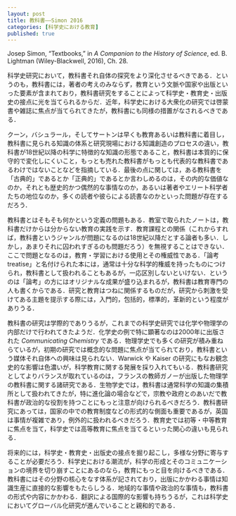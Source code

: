 ```yaml
---
layout: post
title: 教科書——Simon 2016
categories: [科学史における教育]
published: true
---
```


Josep Simon, “Textbooks,” in _A Companion to the History of Science_, ed. B. Lightman (Wiley-Blackwell, 2016), Ch. 28.

科学史研究において，教科書それ自体の探究をより深化させるべきである．というのも，教科書には，著者の考えのみならず，教育という文脈や国家や出版といった要素が含まれており，教科書研究をすることによって科学史・教育史・出版史の接点に光を当てられるからだ．近年，科学史における大衆化の研究では啓蒙書や雑誌に焦点が当てられてきたが，教科書にも同様の措置がなされるべきである．

クーン，バシュラール，そしてサートンは早くも教育あるいは教科書に着目し，教科書に見られる知識の体系と研究現場における知識創造のプロセスの違い，教科書が18世紀以降の科学に特徴的な知識の形態であること，教科書は本質的に保守的で変化しにくいこと，もっとも売れた教科書がもっとも代表的な教科書であるわけではないことなどを指摘している．最後の点に関しては，ある教科書を「古典的」であるとか「正典的」であるとか言わしめるのは，その内的な価値なのか，それとも歴史的かつ偶然的な事情なのか，あるいは著者やエリート科学者たちの地位なのか，多くの読者や彼らによる読書なのかといった問題が存在するだろう．

教科書とはそもそも何かという定義の問題もある．教室で取られたノートは，教科書だけからは分からない教育の実践を示す．教育課程との関係（これからすれば，教科書というジャンルが問題になるのは18世紀以降だとする論者も多い．しかし，あまりそれに囚われすぎるのも問題だろう）を無視することはできない．ここで問題となるのは，教育・学習における使用とその権威性である．「論考 treatise」と名付けられた本には，通常は十分な科学的権威を持ったものにつけられ，教科書として扱われることもあるが，一応区別しないといけない．というのは「論考」の方にはオリジナルな成果が盛り込まれるが，教科書は教育専門の人も書くからである．研究と教育はつねに関係するものだが，研究から刺激を受けてある主題を提示する際には，入門的，包括的，標準的，革新的という程度がありうる．

教科書の研究は学際的でありうるが，これまでの科学史研究では化学や物理学の内部だけで行われてきたようだ．化学史の例で特に顕著なのは2000年に出版された _Communicating Chemistry_ である．物理学史でも多くの研究が積み重ねらているが，初期の研究では概念的な問題に焦点が当てられており，教科書という媒体それ自体への興味は見られない．Warwick や Kaiser の研究にもなお観念史的な影響は色濃いが，科学教育に関する発展を採り入れてもいる．教科書研究としてよりバランスが取れているのは，フランスの教師ガノーが出版した物理学の教科書に関する諸研究である．生物学史では，教科書は通常科学の知識の集積所として扱われてきたが，特に進化論の場合などで，宗教や政府とのあいだで教科書が政治的な役割を持つことにもっと注意が向けられるべきだろう．教科書研究にあっては，国家の中での教育制度などの形式的な側面も重要であるが，英国は事情が複雑であり，例外的に扱われるべきだろう．教育史では初等・中等教育に焦点を当て，科学史では高等教育に焦点を当てるといった関心の違いも見られる．

将来的には，科学史・教育史・出版史の接点を掘り起こし，多様な分野に寄与することが必要だろう．科学史における潮流が，科学の形成とそのコミュニケーションの境界を切り崩すことにあるのなら，教育にもっと目を向けるべきである．教科書にはその分野の核心をなす体系が記されており，出版にかかわる事情は知識生産に直接的な影響をもたらしうる．地域的な事情や政治的な事情も，教科書の形式や内容にかかわる．翻訳による国際的な影響も持ちうるが，これは科学史においてグローバル化研究が進んでいることと親和的である．
